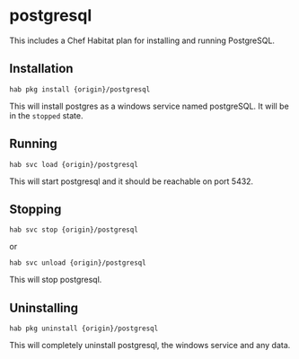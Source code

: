 # postgresql

This includes a Chef Habitat plan for installing and running PostgreSQL.

## Installation

```
hab pkg install {origin}/postgresql
```

This will install postgres as a windows service named postgreSQL. It will be in the `stopped` state.

## Running

```
hab svc load {origin}/postgresql
```

This will start postgresql and it should be reachable on port 5432.

## Stopping

```
hab svc stop {origin}/postgresql
```
or
```
hab svc unload {origin}/postgresql
```

This will stop postgresql.

## Uninstalling

```
hab pkg uninstall {origin}/postgresql
```

This will completely uninstall postgresql, the windows service and any data.
